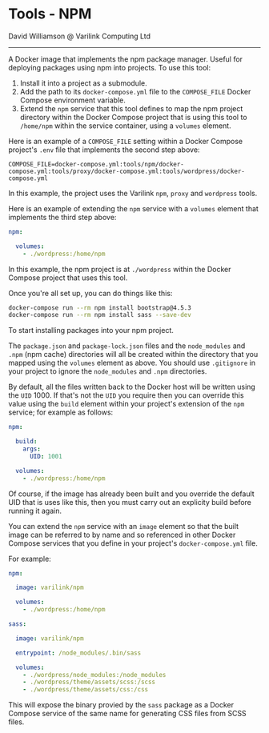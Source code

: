 # Tools - NPM

David Williamson @ Varilink Computing Ltd

------

A Docker image that implements the npm package manager. Useful for deploying packages using npm into projects. To use this tool:

1. Install it into a project as a submodule.
2. Add the path to its `docker-compose.yml` file to the `COMPOSE_FILE` Docker Compose environment variable.
3. Extend the `npm` service that this tool defines to map the npm project directory within the Docker Compose project that is using this tool to `/home/npm` within the service container, using a `volumes` element.

Here is an example of a `COMPOSE_FILE` setting within a Docker Compose project's `.env` file that implements the second step above:

```
COMPOSE_FILE=docker-compose.yml:tools/npm/docker-compose.yml:tools/proxy/docker-compose.yml:tools/wordpress/docker-compose.yml
```

In this example, the project uses the Varilink `npm`, `proxy` and `wordpress` tools.

Here is an example of extending the `npm` service with a `volumes` element that implements the third step above:

```yaml
npm:

  volumes:
    - ./wordpress:/home/npm
```

In this example, the npm project is at `./wordpress` within the Docker Compose project that uses this tool.

Once you're all set up, you can do things like this:

```bash
docker-compose run --rm npm install bootstrap@4.5.3
docker-compose run --rm npm install sass --save-dev
```

To start installing packages into your npm project.

The `package.json` and `package-lock.json` files and the `node_modules` and `.npm` (npm cache) directories will all be created within the directory that you mapped using the `volumes` element as above. You should use `.gitignore` in your project to ignore the `node_modules` and `.npm` directories.

By default, all the files written back to the Docker host will be written using the `UID` 1000. If that's not the `UID` you require then you can override this value using the `build` element within your project's extension of the `npm` service; for example as follows:

```yaml
npm:

  build:
    args:
      UID: 1001

  volumes:
    - ./wordpress:/home/npm
```

Of course, if the image has already been built and you override the default UID that is uses like this, then you must carry out an explicity build before running it again.

You can extend the `npm` service with an `image` element so that the built image can be referred to by name and so referenced in other Docker Compose services that you define in your project's `docker-compose.yml` file.

For example:

```yaml
npm:

  image: varilink/npm

  volumes:
    - ./wordpress:/home/npm

sass:

  image: varilink/npm

  entrypoint: /node_modules/.bin/sass

  volumes:
    - ./wordpress/node_modules:/node_modules
    - ./wordpress/theme/assets/scss:/scss
    - ./wordpress/theme/assets/css:/css
```

This will expose the binary provied by the `sass` package as a Docker Compose service of the same name for generating CSS files from SCSS files.
